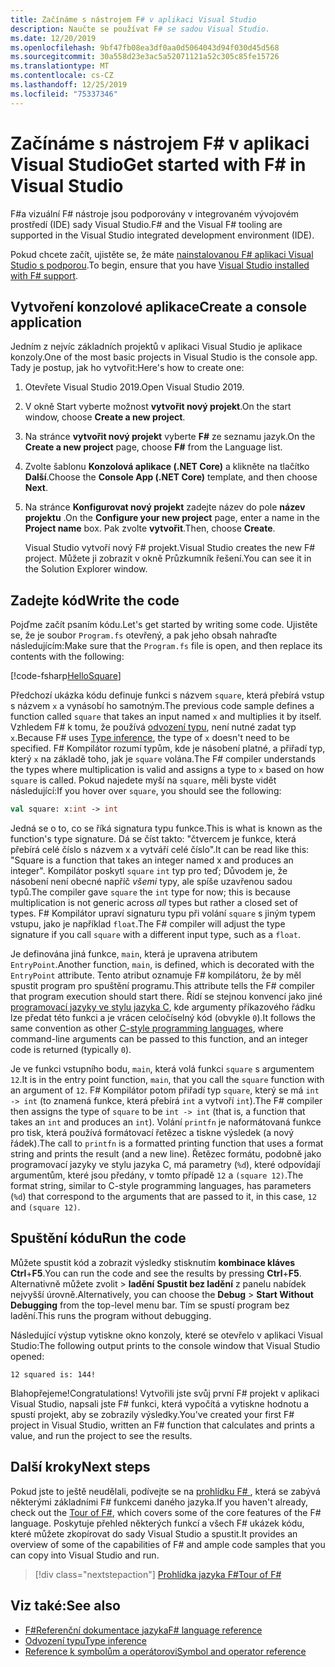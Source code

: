 ```yaml
---
title: Začínáme s nástrojem F# v aplikaci Visual Studio
description: Naučte se používat F# se sadou Visual Studio.
ms.date: 12/20/2019
ms.openlocfilehash: 9bf47fb08ea3df0aa0d5064043d94f030d45d568
ms.sourcegitcommit: 30a558d23e3ac5a52071121a52c305c85fe15726
ms.translationtype: MT
ms.contentlocale: cs-CZ
ms.lasthandoff: 12/25/2019
ms.locfileid: "75337346"
---
```

# <a name="get-started-with-f-in-visual-studio"></a><span data-ttu-id="eca02-103">Začínáme s nástrojem F# v aplikaci Visual Studio</span><span class="sxs-lookup"><span data-stu-id="eca02-103">Get started with F# in Visual Studio</span></span>

<span data-ttu-id="eca02-104">F#a vizuální F# nástroje jsou podporovány v integrovaném vývojovém prostředí (IDE) sady Visual Studio.</span><span class="sxs-lookup"><span data-stu-id="eca02-104">F# and the Visual F# tooling are supported in the Visual Studio integrated development environment (IDE).</span></span>

<span data-ttu-id="eca02-105">Pokud chcete začít, ujistěte se, že máte [nainstalovanou F# aplikaci Visual Studio s podporou](install-fsharp.md#install-f-with-visual-studio).</span><span class="sxs-lookup"><span data-stu-id="eca02-105">To begin, ensure that you have [Visual Studio installed with F# support](install-fsharp.md#install-f-with-visual-studio).</span></span>

## <a name="create-a-console-application"></a><span data-ttu-id="eca02-106">Vytvoření konzolové aplikace</span><span class="sxs-lookup"><span data-stu-id="eca02-106">Create a console application</span></span>

<span data-ttu-id="eca02-107">Jedním z nejvíc základních projektů v aplikaci Visual Studio je aplikace konzoly.</span><span class="sxs-lookup"><span data-stu-id="eca02-107">One of the most basic projects in Visual Studio is the console app.</span></span> <span data-ttu-id="eca02-108">Tady je postup, jak ho vytvořit:</span><span class="sxs-lookup"><span data-stu-id="eca02-108">Here's how to create one:</span></span>

1. <span data-ttu-id="eca02-109">Otevřete Visual Studio 2019.</span><span class="sxs-lookup"><span data-stu-id="eca02-109">Open Visual Studio 2019.</span></span>

2. <span data-ttu-id="eca02-110">V okně Start vyberte možnost **vytvořit nový projekt**.</span><span class="sxs-lookup"><span data-stu-id="eca02-110">On the start window, choose **Create a new project**.</span></span>

3. <span data-ttu-id="eca02-111">Na stránce **vytvořit nový projekt** vyberte **F#** ze seznamu jazyk.</span><span class="sxs-lookup"><span data-stu-id="eca02-111">On the **Create a new project** page, choose **F#** from the Language list.</span></span>

4. <span data-ttu-id="eca02-112">Zvolte šablonu **Konzolová aplikace (.NET Core)** a klikněte na tlačítko **Další**.</span><span class="sxs-lookup"><span data-stu-id="eca02-112">Choose the **Console App (.NET Core)** template, and then choose **Next**.</span></span>

5. <span data-ttu-id="eca02-113">Na stránce **Konfigurovat nový projekt** zadejte název do pole **název projektu** .</span><span class="sxs-lookup"><span data-stu-id="eca02-113">On the **Configure your new project** page, enter a name in the **Project name** box.</span></span> <span data-ttu-id="eca02-114">Pak zvolte **vytvořit**.</span><span class="sxs-lookup"><span data-stu-id="eca02-114">Then, choose **Create**.</span></span>

   <span data-ttu-id="eca02-115">Visual Studio vytvoří nový F# projekt.</span><span class="sxs-lookup"><span data-stu-id="eca02-115">Visual Studio creates the new F# project.</span></span> <span data-ttu-id="eca02-116">Můžete ji zobrazit v okně Průzkumník řešení.</span><span class="sxs-lookup"><span data-stu-id="eca02-116">You can see it in the Solution Explorer window.</span></span>

## <a name="write-the-code"></a><span data-ttu-id="eca02-117">Zadejte kód</span><span class="sxs-lookup"><span data-stu-id="eca02-117">Write the code</span></span>

<span data-ttu-id="eca02-118">Pojďme začít psaním kódu.</span><span class="sxs-lookup"><span data-stu-id="eca02-118">Let's get started by writing some code.</span></span> <span data-ttu-id="eca02-119">Ujistěte se, že je soubor `Program.fs` otevřený, a pak jeho obsah nahraďte následujícím:</span><span class="sxs-lookup"><span data-stu-id="eca02-119">Make sure that the `Program.fs` file is open, and then replace its contents with the following:</span></span>

[!code-fsharp[HelloSquare](~/samples/snippets/fsharp/getting-started/hello-square.fs)]

<span data-ttu-id="eca02-120">Předchozí ukázka kódu definuje funkci s názvem `square`, která přebírá vstup s názvem `x` a vynásobí ho samotným.</span><span class="sxs-lookup"><span data-stu-id="eca02-120">The previous code sample defines a function called `square` that takes an input named `x` and multiplies it by itself.</span></span> <span data-ttu-id="eca02-121">Vzhledem F# k tomu, že používá [odvození typu](../language-reference/type-inference.md), není nutné zadat typ `x`.</span><span class="sxs-lookup"><span data-stu-id="eca02-121">Because F# uses [Type inference](../language-reference/type-inference.md), the type of `x` doesn't need to be specified.</span></span> <span data-ttu-id="eca02-122">F# Kompilátor rozumí typům, kde je násobení platné, a přiřadí typ, který `x` na základě toho, jak je `square` volána.</span><span class="sxs-lookup"><span data-stu-id="eca02-122">The F# compiler understands the types where multiplication is valid and assigns a type to `x` based on how `square` is called.</span></span> <span data-ttu-id="eca02-123">Pokud najedete myší na `square`, měli byste vidět následující:</span><span class="sxs-lookup"><span data-stu-id="eca02-123">If you hover over `square`, you should see the following:</span></span>

```fsharp
val square: x:int -> int
```

<span data-ttu-id="eca02-124">Jedná se o to, co se říká signatura typu funkce.</span><span class="sxs-lookup"><span data-stu-id="eca02-124">This is what is known as the function's type signature.</span></span> <span data-ttu-id="eca02-125">Dá se číst takto: "čtvercem je funkce, která přebírá celé číslo s názvem x a vytváří celé číslo".</span><span class="sxs-lookup"><span data-stu-id="eca02-125">It can be read like this: "Square is a function that takes an integer named x and produces an integer".</span></span> <span data-ttu-id="eca02-126">Kompilátor poskytl `square` `int` typ pro teď; Důvodem je, že násobení není obecné napříč *všemi* typy, ale spíše uzavřenou sadou typů.</span><span class="sxs-lookup"><span data-stu-id="eca02-126">The compiler gave `square` the `int` type for now; this is because multiplication is not generic across *all* types but rather a closed set of types.</span></span> <span data-ttu-id="eca02-127">F# Kompilátor upraví signaturu typu při volání `square` s jiným typem vstupu, jako je například `float`.</span><span class="sxs-lookup"><span data-stu-id="eca02-127">The F# compiler will adjust the type signature if you call `square` with a different input type, such as a `float`.</span></span>

<span data-ttu-id="eca02-128">Je definována jiná funkce, `main`, která je upravena atributem `EntryPoint`.</span><span class="sxs-lookup"><span data-stu-id="eca02-128">Another function, `main`, is defined, which is decorated with the `EntryPoint` attribute.</span></span> <span data-ttu-id="eca02-129">Tento atribut oznamuje F# kompilátoru, že by měl spustit program pro spuštění programu.</span><span class="sxs-lookup"><span data-stu-id="eca02-129">This attribute tells the F# compiler that program execution should start there.</span></span> <span data-ttu-id="eca02-130">Řídí se stejnou konvencí jako jiné [programovací jazyky ve stylu jazyka C](https://en.wikipedia.org/wiki/Entry_point#C_and_C.2B.2B), kde argumenty příkazového řádku lze předat této funkci a je vrácen celočíselný kód (obvykle `0`).</span><span class="sxs-lookup"><span data-stu-id="eca02-130">It follows the same convention as other [C-style programming languages](https://en.wikipedia.org/wiki/Entry_point#C_and_C.2B.2B), where command-line arguments can be passed to this function, and an integer code is returned (typically `0`).</span></span>

<span data-ttu-id="eca02-131">Je ve funkci vstupního bodu, `main`, která volá funkci `square` s argumentem `12`.</span><span class="sxs-lookup"><span data-stu-id="eca02-131">It is in the entry point function, `main`, that you call the `square` function with an argument of `12`.</span></span> <span data-ttu-id="eca02-132">F# Kompilátor potom přiřadí typ `square`, který se má `int -> int` (to znamená funkce, která přebírá `int` a vytvoří `int`).</span><span class="sxs-lookup"><span data-stu-id="eca02-132">The F# compiler then assigns the type of `square` to be `int -> int` (that is, a function that takes an `int` and produces an `int`).</span></span> <span data-ttu-id="eca02-133">Volání `printfn` je naformátovaná funkce pro tisk, která používá formátovací řetězec a tiskne výsledek (a nový řádek).</span><span class="sxs-lookup"><span data-stu-id="eca02-133">The call to `printfn` is a formatted printing function that uses a format string and prints the result (and a new line).</span></span> <span data-ttu-id="eca02-134">Řetězec formátu, podobně jako programovací jazyky ve stylu jazyka C, má parametry (`%d`), které odpovídají argumentům, které jsou předány, v tomto případě `12` a `(square 12)`.</span><span class="sxs-lookup"><span data-stu-id="eca02-134">The format string, similar to C-style programming languages, has parameters (`%d`) that correspond to the arguments that are passed to it, in this case, `12` and `(square 12)`.</span></span>

## <a name="run-the-code"></a><span data-ttu-id="eca02-135">Spuštění kódu</span><span class="sxs-lookup"><span data-stu-id="eca02-135">Run the code</span></span>

<span data-ttu-id="eca02-136">Můžete spustit kód a zobrazit výsledky stisknutím **kombinace kláves Ctrl**+**F5**.</span><span class="sxs-lookup"><span data-stu-id="eca02-136">You can run the code and see the results by pressing **Ctrl**+**F5**.</span></span> <span data-ttu-id="eca02-137">Alternativně můžete zvolit > **ladění** **Spustit bez ladění** z panelu nabídek nejvyšší úrovně.</span><span class="sxs-lookup"><span data-stu-id="eca02-137">Alternatively, you can choose the **Debug** > **Start Without Debugging** from the top-level menu bar.</span></span> <span data-ttu-id="eca02-138">Tím se spustí program bez ladění.</span><span class="sxs-lookup"><span data-stu-id="eca02-138">This runs the program without debugging.</span></span>

<span data-ttu-id="eca02-139">Následující výstup vytiskne okno konzoly, které se otevřelo v aplikaci Visual Studio:</span><span class="sxs-lookup"><span data-stu-id="eca02-139">The following output prints to the console window that Visual Studio opened:</span></span>

```console
12 squared is: 144!
```

<span data-ttu-id="eca02-140">Blahopřejeme!</span><span class="sxs-lookup"><span data-stu-id="eca02-140">Congratulations!</span></span> <span data-ttu-id="eca02-141">Vytvořili jste svůj první F# projekt v aplikaci Visual Studio, napsali jste F# funkci, která vypočítá a vytiskne hodnotu a spustí projekt, aby se zobrazily výsledky.</span><span class="sxs-lookup"><span data-stu-id="eca02-141">You've created your first F# project in Visual Studio, written an F# function that calculates and prints a value, and run the project to see the results.</span></span>

## <a name="next-steps"></a><span data-ttu-id="eca02-142">Další kroky</span><span class="sxs-lookup"><span data-stu-id="eca02-142">Next steps</span></span>

<span data-ttu-id="eca02-143">Pokud jste to ještě neudělali, podívejte se na [prohlídku F# ](../tour.md), která se zabývá některými základními F# funkcemi daného jazyka.</span><span class="sxs-lookup"><span data-stu-id="eca02-143">If you haven't already, check out the [Tour of F#](../tour.md), which covers some of the core features of the F# language.</span></span> <span data-ttu-id="eca02-144">Poskytuje přehled některých funkcí a všech F# ukázek kódu, které můžete zkopírovat do sady Visual Studio a spustit.</span><span class="sxs-lookup"><span data-stu-id="eca02-144">It provides an overview of some of the capabilities of F# and ample code samples that you can copy into Visual Studio and run.</span></span>

> [!div class="nextstepaction"]
> [<span data-ttu-id="eca02-145">Prohlídka jazyka F#</span><span class="sxs-lookup"><span data-stu-id="eca02-145">Tour of F#</span></span>](../tour.md)

## <a name="see-also"></a><span data-ttu-id="eca02-146">Viz také:</span><span class="sxs-lookup"><span data-stu-id="eca02-146">See also</span></span>

- [<span data-ttu-id="eca02-147">F#Referenční dokumentace jazyka</span><span class="sxs-lookup"><span data-stu-id="eca02-147">F# language reference</span></span>](../language-reference/index.md)
- [<span data-ttu-id="eca02-148">Odvození typu</span><span class="sxs-lookup"><span data-stu-id="eca02-148">Type inference</span></span>](../language-reference/type-inference.md)
- [<span data-ttu-id="eca02-149">Reference k symbolům a operátorovi</span><span class="sxs-lookup"><span data-stu-id="eca02-149">Symbol and operator reference</span></span>](../language-reference/symbol-and-operator-reference/index.md)
